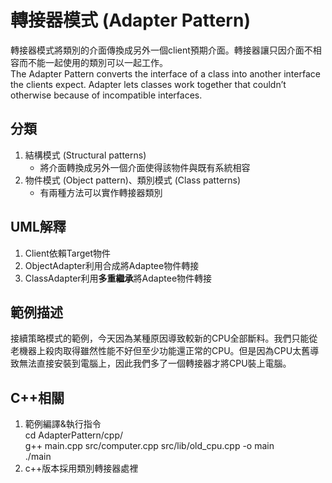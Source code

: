 # 轉接器模式 (Adapter Pattern)
轉接器模式將類別的介面傳換成另外一個client預期介面。轉接器讓只因介面不相容而不能一起使用的類別可以一起工作。  
The Adapter Pattern converts the interface of a class into another interface the clients expect. Adapter lets classes work together that couldn’t otherwise because of incompatible interfaces.


## 分類
1. 結構模式 (Structural patterns)
   - 將介面轉換成另外一個介面使得該物件與既有系統相容
1. 物件模式 (Object pattern)、類別模式 (Class patterns)
   - 有兩種方法可以實作轉接器類別

## UML解釋
1. Client依賴Target物件
2. ObjectAdapter利用合成將Adaptee物件轉接
3. ClassAdapter利用**多重繼承**將Adaptee物件轉接


## 範例描述
接續策略模式的範例，今天因為某種原因導致較新的CPU全部斷料。我們只能從老機器上殺肉取得雖然性能不好但至少功能還正常的CPU。但是因為CPU太舊導致無法直接安裝到電腦上，因此我們多了一個轉接器才將CPU裝上電腦。


## C++相關
1. 範例編譯&執行指令  
cd AdapterPattern/cpp/  
g++ main.cpp src/computer.cpp src/lib/old_cpu.cpp -o main  
./main
1. c++版本採用類別轉接器處裡

